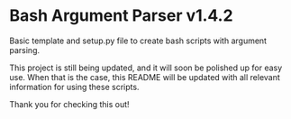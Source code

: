 # Bash Argument Parser v1.4.2

Basic template and setup.py file to create bash scripts with argument parsing.

This project is still being updated, and it will soon be polished up for easy use.
When that is the case, this README will be updated with all relevant information for using these scripts.

Thank you for checking this out!
